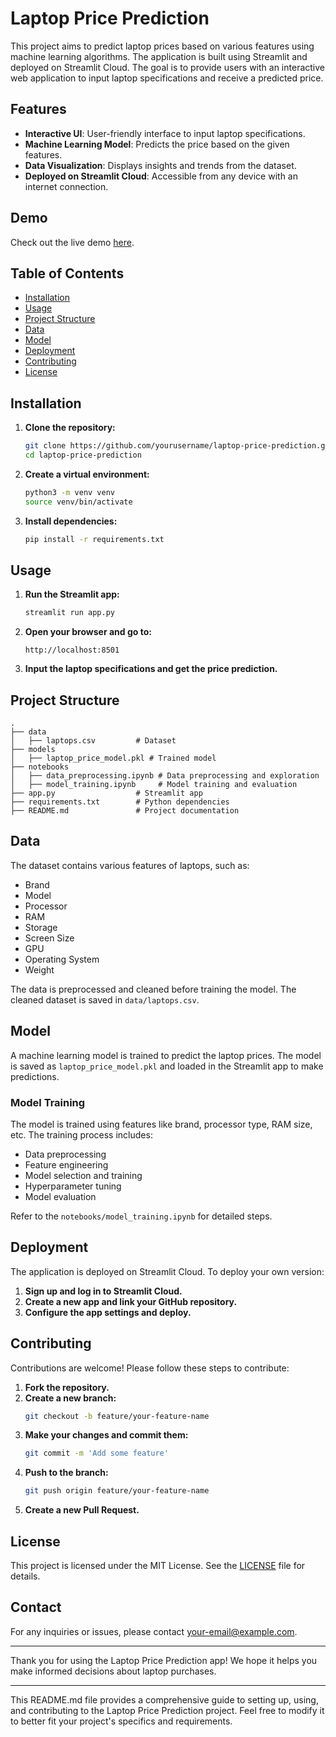 # Laptop Price Prediction

This project aims to predict laptop prices based on various features using machine learning algorithms. The application is built using Streamlit and deployed on Streamlit Cloud. The goal is to provide users with an interactive web application to input laptop specifications and receive a predicted price.

## Features

- **Interactive UI**: User-friendly interface to input laptop specifications.
- **Machine Learning Model**: Predicts the price based on the given features.
- **Data Visualization**: Displays insights and trends from the dataset.
- **Deployed on Streamlit Cloud**: Accessible from any device with an internet connection.

## Demo

Check out the live demo [here](#).

## Table of Contents

- [Installation](#installation)
- [Usage](#usage)
- [Project Structure](#project-structure)
- [Data](#data)
- [Model](#model)
- [Deployment](#deployment)
- [Contributing](#contributing)
- [License](#license)

## Installation

1. **Clone the repository:**
   ```sh
   git clone https://github.com/yourusername/laptop-price-prediction.git
   cd laptop-price-prediction
   ```

2. **Create a virtual environment:**
   ```sh
   python3 -m venv venv
   source venv/bin/activate
   ```

3. **Install dependencies:**
   ```sh
   pip install -r requirements.txt
   ```

## Usage

1. **Run the Streamlit app:**
   ```sh
   streamlit run app.py
   ```

2. **Open your browser and go to:**
   ```
   http://localhost:8501
   ```

3. **Input the laptop specifications and get the price prediction.**

## Project Structure

```plaintext
.
├── data
│   ├── laptops.csv         # Dataset
├── models
│   ├── laptop_price_model.pkl # Trained model
├── notebooks
│   ├── data_preprocessing.ipynb # Data preprocessing and exploration
│   ├── model_training.ipynb     # Model training and evaluation
├── app.py                  # Streamlit app
├── requirements.txt        # Python dependencies
├── README.md               # Project documentation
```

## Data

The dataset contains various features of laptops, such as:

- Brand
- Model
- Processor
- RAM
- Storage
- Screen Size
- GPU
- Operating System
- Weight

The data is preprocessed and cleaned before training the model. The cleaned dataset is saved in `data/laptops.csv`.

## Model

A machine learning model is trained to predict the laptop prices. The model is saved as `laptop_price_model.pkl` and loaded in the Streamlit app to make predictions.

### Model Training

The model is trained using features like brand, processor type, RAM size, etc. The training process includes:

- Data preprocessing
- Feature engineering
- Model selection and training
- Hyperparameter tuning
- Model evaluation

Refer to the `notebooks/model_training.ipynb` for detailed steps.

## Deployment

The application is deployed on Streamlit Cloud. To deploy your own version:

1. **Sign up and log in to Streamlit Cloud.**
2. **Create a new app and link your GitHub repository.**
3. **Configure the app settings and deploy.**

## Contributing

Contributions are welcome! Please follow these steps to contribute:

1. **Fork the repository.**
2. **Create a new branch:**
   ```sh
   git checkout -b feature/your-feature-name
   ```
3. **Make your changes and commit them:**
   ```sh
   git commit -m 'Add some feature'
   ```
4. **Push to the branch:**
   ```sh
   git push origin feature/your-feature-name
   ```
5. **Create a new Pull Request.**

## License

This project is licensed under the MIT License. See the [LICENSE](LICENSE) file for details.

## Contact

For any inquiries or issues, please contact [your-email@example.com](mailto:chetansk978.com).

---

Thank you for using the Laptop Price Prediction app! We hope it helps you make informed decisions about laptop purchases.

---

This README.md file provides a comprehensive guide to setting up, using, and contributing to the Laptop Price Prediction project. Feel free to modify it to better fit your project's specifics and requirements.
